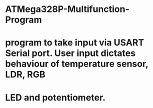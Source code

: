 # ATMega328P-Multifunction-Program
# program to take input via USART Serial port. User input dictates behaviour of temperature sensor, LDR, RGB 
# LED and potentiometer. 
